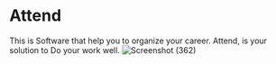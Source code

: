 # Attend
This is Software that help you to organize your career. Attend, is your solution to Do your work well.
![Screenshot (362)](https://github.com/Navid-Derakhshandeh/Attend/assets/111235264/1e0dffd5-ed87-4a98-b352-5b04cf1cf0dd)
